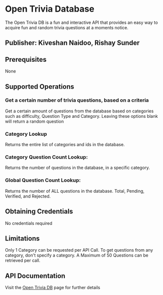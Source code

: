 # Open Trivia Database

The Open Trivia DB is a fun and interactive API that provides an easy way to acquire fun and random trivia questions at a moments notice.

## Publisher: Kiveshan Naidoo, Rishay Sunder


## Prerequisites

None

## Supported Operations

### Get a certain number of trivia questions, based on a criteria

Get a certain amount of questions from the database based on categories such as difficulty, Question Type and Category. Leaving
these options blank will return a random question

### Category Lookup
Returns the entire list of categories and ids in the database.

### Category Question Count Lookup:
Returns the number of questions in the database, in a specific category.

### Global Question Count Lookup: 
Returns the number of ALL questions in the database. Total, Pending, Verified, and Rejected.

## Obtaining Credentials
No credentials required

## Limitations
Only 1 Category can be requested per API Call. To get questions from any category, don't specify a category.
A Maximum of 50 Questions can be retrieved per call.

## API Documentation
Visit the [Open Trivia DB](https://opentdb.com/api_config.php) page for further details
